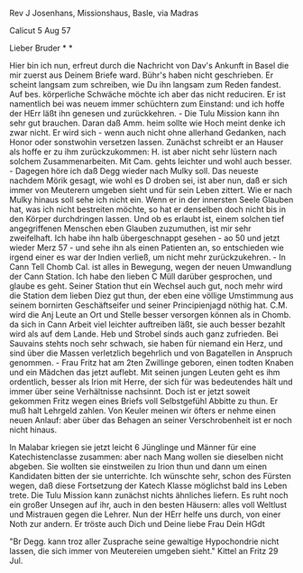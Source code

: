 Rev J Josenhans, Missionshaus, Basle, via Madras

 Calicut 5 Aug 57

Lieber Bruder <Josenh>* <Berathungsgegenstand>*

Hier bin ich nun, erfreut durch die Nachricht von Dav's Ankunft in Basel die mir zuerst aus Deinem Briefe ward. Bühr's haben nicht geschrieben. Er scheint langsam zum schreiben, wie Du ihn langsam zum Reden fandest. Auf bes. körperliche Schwäche möchte ich aber das nicht reduciren. Er ist namentlich bei was neuem immer schüchtern zum Einstand: und ich hoffe der HErr läßt ihn genesen und zurückkehren. - Die Tulu Mission kann ihn sehr gut brauchen. Daran daß Amm. heim sollte wie Hoch meint denke ich zwar nicht. Er wird sich - wenn auch nicht ohne allerhand Gedanken, nach Honor oder sonstwohin versetzen lassen. Zunächst schreibt er an Hauser als hoffe er zu ihm zurückzukommen: H. ist aber nicht sehr lüstern nach solchem Zusammenarbeiten. Mit Cam. gehts leichter und wohl auch besser. - Dagegen höre ich daß Degg wieder nach Mulky soll. Das neueste nachdem Mörik gesagt, wie wohl es D droben sei, ist aber nun, daß er sich immer von Meuterern umgeben sieht und für sein Leben zittert. Wie er nach Mulky hinaus soll sehe ich nicht ein. Wenn er in der innersten Seele Glauben hat, was ich nicht bestreiten möchte, so hat er denselben doch nicht bis in den Körper durchdringen lassen. Und ob es erlaubt ist, einem solchen tief angegriffenen Menschen eben Glauben zuzumuthen, ist mir sehr zweifelhaft. Ich habe ihn halb übergeschnappt gesehen - ao 50 und jetzt wieder Merz 57 - und sehe ihn als einen Patienten an, so entschieden wie irgend einer es war der Indien verließ, um nicht mehr zurückzukehren. - In Cann Tell Chomb Cal. ist alles in Bewegung, wegen der neuen Umwandlung der Cann Station. Ich habe den lieben C Müll darüber gesprochen, und glaube es geht. Seiner Station thut ein Wechsel auch gut, noch mehr wird die Station dem lieben Diez gut thun, der eben eine völlige Umstimmung aus seinem bornirten Geschäftseifer und seiner Principienjagd nöthig hat. C.M. wird die Anj Leute an Ort und Stelle besser versorgen können als in Chomb. da sich in Cann Arbeit viel leichter auftreiben läßt, sie auch besser bezahlt wird als auf dem Lande. Heb und Strobel sinds auch ganz zufrieden. Bei Sauvains stehts noch sehr schwach, sie haben für niemand ein Herz, und sind über die Massen verletzlich begehrlich und von Bagatellen in Anspruch genommen. - Frau Fritz hat am 2ten Zwillinge geboren, einen todten Knaben und ein Mädchen das jetzt auflebt. Mit seinen jungen Leuten geht es ihm ordentlich, besser als Irion mit Herre, der sich für was bedeutendes hält und immer über seine Verhältnisse nachsinnt. Doch ist er jetzt soweit gekommen Fritz wegen eines Briefs voll Selbstgefühl Abbitte zu thun. Er muß halt Lehrgeld zahlen. Von Keuler meinen wir öfters er nehme einen neuen Anlauf: aber über das Behagen an seiner Verschrobenheit ist er noch nicht hinaus.

In Malabar kriegen sie jetzt leicht 6 Jünglinge und Männer für eine Katechistenclasse zusammen: aber nach Mang wollen sie dieselben nicht abgeben. Sie wollten sie einstweilen zu Irion thun und dann um einen Kandidaten bitten der sie unterrichte. Ich wünschte sehr, schon des Fürsten wegen, daß diese Fortsetzung der Katech Klasse möglichst bald ins Leben trete. Die Tulu Mission kann zunächst nichts ähnliches liefern. Es ruht noch ein großer Unsegen auf ihr, auch in den besten Häusern: alles voll Weltlust und Mistrauen gegen die Lehrer. Nun der HErr helfe uns durch, von einer Noth zur andern. Er tröste auch Dich und Deine liebe Frau
 Dein HGdt

"Br Degg. kann troz aller Zusprache seine gewaltige Hypochondrie nicht lassen, die sich immer von Meutereien umgeben sieht." Kittel an Fritz 29 Jul.


